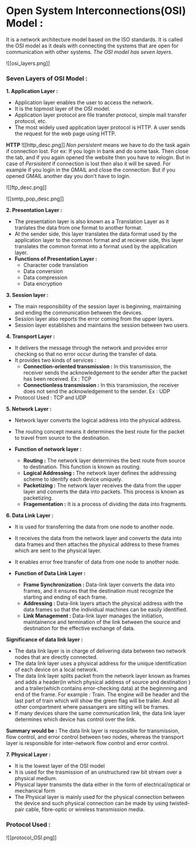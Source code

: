# Open System Interconnections(OSI) Model :

It is a network architecture model based on the ISO standards. It is called the OSI model as it deals with connecting the systems that are open for communication with other systems. _The OSI model has seven layers_.


![[osi_layers.png]]
### Seven Layers of OSI Model :

**1. Application Layer :**

- Application layer enables the user to access the network.
- It is the topmost layer of the OSI model.
- Application layer protocol are file transfer protocol, simple mail transfer protocol, etc.
- The most widely used application layer protocol is HTTP. A user sends the request for the web page using HTTP.

**HTTP**
![[http_desc.png]]
_Non persistent_ means we have to do the task again if connection lost. For ex: If you login in bank and do some task. Then close the tab, and if you again opened the website then you have to relogin.
But in case of _Persisitent_ if connection is lost then also it will be saved. For example if you login in the GMAIL and close the connection. But if you opened GMAIL another day you don't have to login.

![[ftp_desc.png]]

![[smtp_pop_desc.png]]

**2. Presentation Layer :**

- The presentation layer is also known as a Translation Layer as it tranlates the data from one format to another format.
- At the sender side, this layer translates the data format used by the application layer to the common format and at reciever side, this layer translates the common format into a format used by the application layer.
- **Functions of Presentation Layer :**
  - Character code translation
  - Data conversion
  - Data compression
  - Data encryption

**3. Session layer :**

- The main responsibility of the session layer is beginning, maintaining and ending the communication between the devices.
- Session layer also reports the error coming from the upper layers.
- Session layer establishes and maintains the session between two users.

**4. Transport Layer :**

- It delivers the message through the network and provides error checking so that no error occur during the transfer of data.
- It provides two kinds of services :
  - **Connection-oriented transmission :** In this transmission, the receiver sends the acknowledgement to the sender after the packet has been received. Ex : TCP
  - **Connectionless transmission :** In this transmission, the receiver does not send the acknowledgement to the sender. Ex : UDP
- Protocol Used : TCP and UDP

**5. Network Layer :**

- Network layer converts the logical address into the physical address.
- The routing concept means it determines the best route for the packet to travel from source to the destination.

- **Function of network layer :**
  - **Routing :** The network layer determines the best route from source to destination. This function is known as routing.
  - **Logical Addressing :** The network layer defines the addressing scheme to identify each device uniquely.
  - **Packetizing :** The network layer receives the data from the upper layer and converts the data into packets. This process is known as packetizing.
  - **Fragementation :** It is a process of dividing the data into fragments.

**6. Data Link Layer :**
- It is used for transferring the data from one node to another node.
- It receives the data from the network layer and converts the data into data frames and then attaches the physical address to these frames which are sent to the physical layer.
- It enables error free transfer of data from one node to another node.

- **Function of Data Link Layer :**
  - **Frame Synchronization :** Data-link layer converts the data into frames, and it ensures that the destination must recognize the starting and ending of each frame.
  - **Addressing :** Data-link layers attach the physical address with the data frames so that the individual machines can be easily identified.
  - **Link Management :** Data-link layer manages the initiation, maintainence and termination of the link between the source and destination for the effective exchange of data.

 **Significance of data link layer :**

- The data link layer is in charge of delivering data between two network nodes that are directly connected.
- The data link layer uses a physical address for the unique identification of each device on a local network.
- The data link layer splits packet from the network layer known as frames and adds a header(in which physical address of source and destination ) and a trailer(which contains error-checking data) at the beginnning and end of the frame.
  For example : Train. The engine will be header and the last part of train which will show the green flag will be trailer. And all other compartment where passangers are sitting will be frames.
- If many devices share the same communication link, the data link layer determines which device has control over the link.

**Summary would be :**
 The data link layer is responsible for transmission, flow control, and error control between two nodes, whereas the transport layer is responsible for inter-network flow control and error control.

**7. Physical Layer :**

- It is the lowest layer of the OSI model
- It is used for the trasmission of an unstructured raw bit stream over a physical medium.
- Physical layer transmits the data either in the form of electrical/optical or mechanical form
- The Physical layer is mainly used for the physical connection between the device and such physical connection can be made by using twisted-pair cable, fibre-optic or wireless transmission media.



### Protocol Used :

![[protocol_OSI.png]]